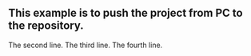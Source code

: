 ## This example is to push the project from PC to the repository.
The second line.
The third line.
The fourth line.
